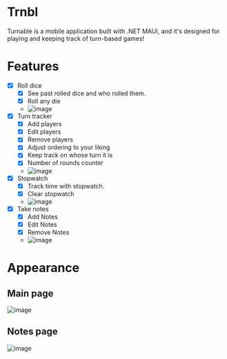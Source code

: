 # Trnbl
Turnable is a mobile application built with .NET MAUI, and it's designed for playing and keeping track of turn-based games!
                                                       

# Features
- [x] Roll dice
     - [x] See past rolled dice and who rolled them.
     - [x] Roll any die
     - ![image](https://github.com/n0laja00/Trnbl/assets/73889850/9cb2aa34-b50c-4e92-b20d-268c0a7aac7b)
- [x] Turn tracker
     - [x] Add players
     - [x] Edit players
     - [x] Remove players 
     - [x] Adjust ordering to your liking
     - [x] Keep track on whose turn it is
     - [x] Number of rounds counter
     - ![image](https://github.com/n0laja00/Trnbl/assets/73889850/eb9a4098-3540-4fb3-b3a7-d10ab53afd1d)
- [x] Stopwatch
     - [x] Track time with stopwatch. 
     - [x] Clear stopwatch
     - ![image](https://github.com/n0laja00/Trnbl/assets/73889850/b382f36a-f600-47e8-8f0a-dd2f44e85d62)
- [x] Take notes
     - [x] Add Notes
     - [x] Edit Notes  
     - [x] Remove Notes
     - ![image](https://github.com/n0laja00/Trnbl/assets/73889850/8c20b167-1afe-4814-8cfb-2626e5b5eb79)

# Appearance
## Main page
![image](https://github.com/n0laja00/Trnbl/assets/73889850/5cd926ed-f7d8-4538-aae3-210e23a87779)

## Notes page
![image](https://github.com/n0laja00/Trnbl/assets/73889850/5013f44c-e7d4-4563-af38-9f3a5e99cdf8)
